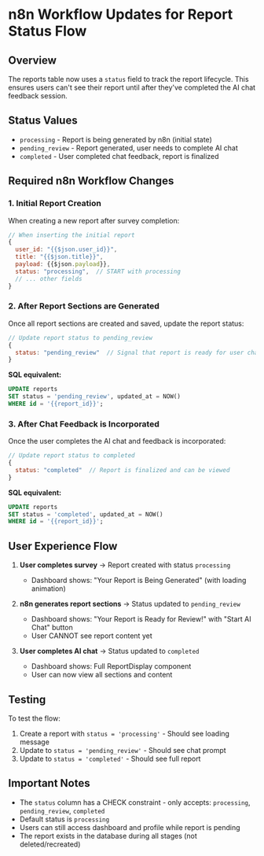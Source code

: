 # n8n Workflow Updates for Report Status Flow

## Overview
The reports table now uses a `status` field to track the report lifecycle. This ensures users can't see their report until after they've completed the AI chat feedback session.

## Status Values

- `processing` - Report is being generated by n8n (initial state)
- `pending_review` - Report generated, user needs to complete AI chat
- `completed` - User completed chat feedback, report is finalized

## Required n8n Workflow Changes

### 1. **Initial Report Creation**
When creating a new report after survey completion:

```javascript
// When inserting the initial report
{
  user_id: "{{$json.user_id}}",
  title: "{{$json.title}}",
  payload: {{$json.payload}},
  status: "processing",  // START with processing
  // ... other fields
}
```

### 2. **After Report Sections are Generated**
Once all report sections are created and saved, update the report status:

```javascript
// Update report status to pending_review
{
  status: "pending_review"  // Signal that report is ready for user chat
}
```

**SQL equivalent:**
```sql
UPDATE reports
SET status = 'pending_review', updated_at = NOW()
WHERE id = '{{report_id}}';
```

### 3. **After Chat Feedback is Incorporated**
Once the user completes the AI chat and feedback is incorporated:

```javascript
// Update report status to completed
{
  status: "completed"  // Report is finalized and can be viewed
}
```

**SQL equivalent:**
```sql
UPDATE reports
SET status = 'completed', updated_at = NOW()
WHERE id = '{{report_id}}';
```

## User Experience Flow

1. **User completes survey** → Report created with status `processing`
   - Dashboard shows: "Your Report is Being Generated" (with loading animation)

2. **n8n generates report sections** → Status updated to `pending_review`
   - Dashboard shows: "Your Report is Ready for Review!" with "Start AI Chat" button
   - User CANNOT see report content yet

3. **User completes AI chat** → Status updated to `completed`
   - Dashboard shows: Full ReportDisplay component
   - User can now view all sections and content

## Testing

To test the flow:

1. Create a report with `status = 'processing'` - Should see loading message
2. Update to `status = 'pending_review'` - Should see chat prompt
3. Update to `status = 'completed'` - Should see full report

## Important Notes

- The `status` column has a CHECK constraint - only accepts: `processing`, `pending_review`, `completed`
- Default status is `processing`
- Users can still access dashboard and profile while report is pending
- The report exists in the database during all stages (not deleted/recreated)
